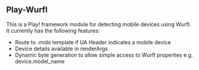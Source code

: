 Play-Wurfl
----------

This is a Play! framework module for detecting mobile devices using Wurfl.  It currently has the following features:

- Route to .mobi template if UA Header indicates a mobile device
- Device details available in renderArgs
- Dynamic byte generation to allow simple access to Wurfl properties e.g. device.model_name
